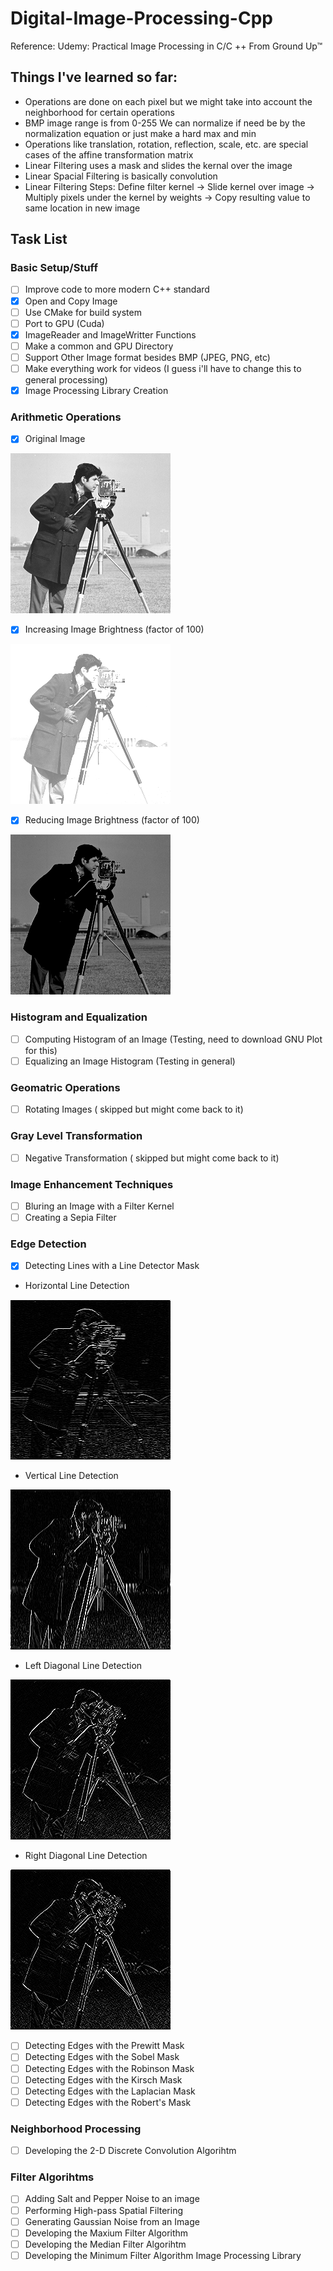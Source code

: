 # Digital-Image-Processing-Cpp

Reference: Udemy: Practical Image Processing in C/C ++ From Ground Up™   

## Things I've learned so far: 
 - Operations are done on each pixel but we might take into account the neighborhood for certain operations 
 - BMP image range is from 0-255 We can normalize if need be by the normalization equation or just make a hard max and min 
 - Operations like translation, rotation, reflection, scale, etc. are special cases of the affine transformation matrix
 - Linear Filtering uses a mask and slides the kernal over the image
 - Linear Spacial Filtering is basically convolution 
 - Linear Filtering Steps: Define filter kernel -> Slide kernel over image -> Multiply pixels under the kernel by weights -> Copy resulting value to same location in new image

## Task List 
   
### Basic Setup/Stuff
- [ ] Improve code to more modern C++ standard 
- [x] Open and Copy Image 
- [ ] Use CMake for build system
- [ ] Port to GPU (Cuda)
- [x] ImageReader and ImageWritter Functions
- [ ] Make a common and GPU Directory
- [ ] Support Other Image format besides BMP (JPEG, PNG, etc)
- [ ] Make everything work for videos (I guess i'll have to change this to general processing)
- [x] Image Processing Library Creation
### Arithmetic Operations
- [x] Original Image

![](images/man.bmp)

- [x] Increasing Image Brightness (factor of 100)

![](images/man_BrightUp.bmp)

- [x] Reducing Image Brightness (factor of 100)

![](images/man_BrightDown.bmp)

### Histogram and Equalization
- [ ] Computing Histogram of an Image (Testing, need to download GNU Plot for this)
- [ ] Equalizing an Image Histogram (Testing in general)
### Geomatric Operations
- [ ] Rotating Images ( skipped but might come back to it)
### Gray Level Transformation
- [ ] Negative Transformation ( skipped but might come back to it)
### Image Enhancement Techniques
- [ ] Bluring an Image with a Filter Kernel
- [ ] Creating a Sepia Filter
### Edge Detection
- [x] Detecting Lines with a Line Detector Mask

- Horizontal Line Detection

![](images/man_LD_Hor.bmp)

- Vertical Line Detection

![](images/man_LD_Ver.bmp)

- Left Diagonal Line Detection

![](images/man_LD_LDIR.bmp)

- Right Diagonal Line Detection

![](images/man_LD_RDIR.bmp)

- [ ] Detecting Edges with the Prewitt Mask
- [ ] Detecting Edges with the Sobel Mask
- [ ] Detecting Edges with the Robinson Mask
- [ ] Detecting Edges with the Kirsch Mask
- [ ] Detecting Edges with the Laplacian Mask
- [ ] Detecting Edges with the Robert's Mask
### Neighborhood Processing
- [ ] Developing the 2-D Discrete Convolution Algorihtm
### Filter Algorihtms
- [ ] Adding Salt and Pepper Noise to an image 
- [ ] Performing High-pass Spatial Filtering
- [ ] Generating Gaussian Noise from an Image
- [ ] Developing the Maxium Filter Algorithm
- [ ] Developing the Median Filter Algorihtm
- [ ] Developing the Minimum Filter Algorithm 
Image Processing Library 
